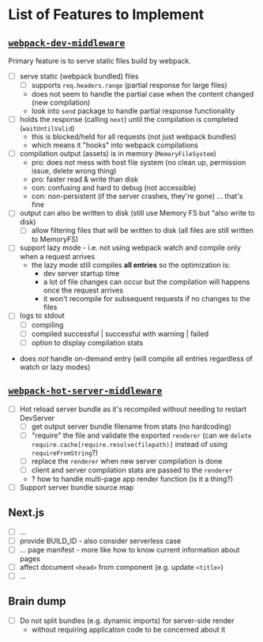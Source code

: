 # List of Features to Implement

## [`webpack-dev-middleware`](https://github.com/webpack/webpack-dev-middleware/tree/dba5e02876bb76d2301c93d20ec90f558147d5b4)

Primary feature is to serve static files build by webpack.

- [ ] serve static (webpack bundled) files
  - [ ] supports `req.headers.range` (partial response for large files)
  - does not seem to handle the partial case when the content changed (new compilation)
  - look into `send` package to handle partial response functionality
- [ ] holds the response (calling `next`) until the compilation is completed (`waitUntilValid`)
  - this is blocked/held for all requests (not just webpack bundles)
  - which means it "hooks" into webpack compilations
- [ ] compilation output (assets) is in memory (`MemoryFileSystem`)
  - pro: does not mess with host file system (no clean up, permission issue, delete wrong thing)
  - pro: faster read & write than disk
  - con: confusing and hard to debug (not accessible)
  - con: non-persistent (if the server crashes, they're gone) ... that's fine
- [ ] output can also be written to disk (still use Memory FS but "also write to disk)
  - [ ] allow filtering files that will be written to disk (all files are still written to MemoryFS)
- [ ] support lazy mode - i.e. not using webpack watch and compile only when a request arrives
  - the lazy mode still compiles **all entries** so the optimization is:
    - dev server startup time
    - a lot of file changes can occur but the compilation will happens once the request arrives
    - it won't recompile for subsequent requests if no changes to the files
- [ ] logs to stdout
  - [ ] compiling
  - [ ] compiled successful | successful with warning | failed
  - [ ] option to display compilation stats
- does *not* handle on-demand entry (will compile all entries regardless of watch or lazy modes)

## [`webpack-hot-server-middleware`](https://github.com/60frames/webpack-hot-server-middleware/tree/1d4306c9efab722e4b12ea38752e4e6855e36816)

- [ ] Hot reload server bundle as it's recompiled without needing to restart DevServer
  - [ ] get output server bundle filename from stats (no hardcoding)
  - [ ] "require" the file and validate the exported `renderer`
    (can we `delete require.cache[require.resolve(filepath)]` instead of using `requireFromString`?)
  - [ ] replace the `renderer` when new server compilation is done
  - [ ] client and server compilation stats are passed to the `renderer`
  - ? how to handle multi-page app render function (is it a thing?)
- [ ] Support server bundle source map

## Next.js

- [ ] ...
- [ ] provide BUILD_ID - also consider serverless case
- [ ] ... page manifest - more like how to know current information about pages
- [ ] affect document `<head>` from component (e.g. update `<title>`)
- [ ] ...

## Brain dump

- [ ] Do not split bundles (e.g. dynamic imports) for server-side render
  - without requiring application code to be concerned about it
